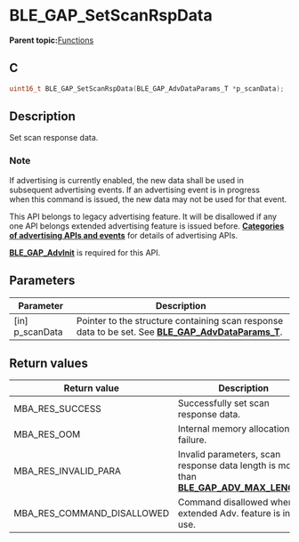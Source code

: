# BLE\_GAP\_SetScanRspData

**Parent topic:**[Functions](GUID-0DD261BF-40D6-42CD-8806-9B93D259D1CC.md)

## C

```c
uint16_t BLE_GAP_SetScanRspData(BLE_GAP_AdvDataParams_T *p_scanData);
```

## Description

Set scan response data.

### Note

If advertising is currently enabled, the new data shall be used in<br />subsequent advertising events. If an advertising event is in progress<br />when this command is issued, the new data may not be used for that event.

This API belongs to legacy advertising feature. It will be disallowed if any one API belongs extended advertising feature is issued before. **[Categories of advertising APIs and events](GUID-6250C306-2D62-4631-A4F9-616BBCCC48AC.md)** for details of advertising APIs.

**[BLE\_GAP\_AdvInit](GUID-00582C15-26DA-41D8-8125-1FDD13BCF632.md)** is required for this API.

## Parameters

|Parameter|Description|
|---------|-----------|
|\[in\] p\_scanData|Pointer to the structure containing scan response data to be set. See **[BLE\_GAP\_AdvDataParams\_T](GUID-2DECEDC0-4E63-4998-8AFD-FE309AE95637.md)**.|

## Return values

|Return value|Description|
|------------|-----------|
|MBA\_RES\_SUCCESS|Successfully set scan response data.|
|MBA\_RES\_OOM|Internal memory allocation failure.|
|MBA\_RES\_INVALID\_PARA|Invalid parameters, scan response data length is more than **[BLE\_GAP\_ADV\_MAX\_LENGTH](GUID-4D05CBBF-8E4B-49B8-A1F1-D37781265701.md)**.|
|MBA\_RES\_COMMAND\_DISALLOWED|Command disallowed when extended Adv. feature is in-use.|

